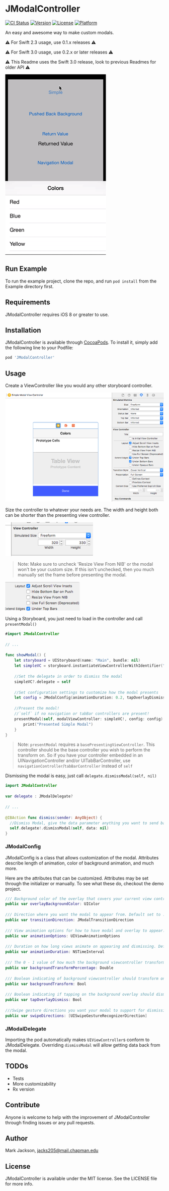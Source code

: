 # JModalController

[![CI Status](http://img.shields.io/travis/jacks205/JModalController.svg?style=flat)](https://travis-ci.org/jacks205/JModalController)
[![Version](https://img.shields.io/cocoapods/v/JModalController.svg?style=flat)](http://cocoapods.org/pods/JModalController)
[![License](https://img.shields.io/cocoapods/l/JModalController.svg?style=flat)](http://cocoapods.org/pods/JModalController)
[![Platform](https://img.shields.io/cocoapods/p/JModalController.svg?style=flat)](http://cocoapods.org/pods/JModalController)

An easy and awesome way to make custom modals.

:warning: For Swift 2.3 usage, use 0.1.x releases :warning:

:warning: For Swift 3.0 usage, use 0.2.x or later releases :warning:

:warning: This Readme uses the Swift 3.0 release, look to previous Readmes for older API :warning:

[![JModalController](/images/jmodalcontroller.gif)](/images/jmodalcontroller.gif)

## Run Example

To run the example project, clone the repo, and run `pod install` from the Example directory first.

## Requirements

JModalController requires iOS 8 or greater to use.

## Installation

JModalController is available through [CocoaPods](http://cocoapods.org). To install
it, simply add the following line to your Podfile:

```ruby
pod 'JModalController'
```

## Usage

Create a ViewController like you would any other storyboard controller.


[![Create ViewController in storyboard](/images/jmc1.png)](/images/jmc1.png)


Size the controller to whatever your needs are. The width and height both can be shorter than the presenting view controller.


[![Size the modal](/images/jmc3.png)](/images/jmc3.png)


> Note: Make sure to uncheck 'Resize View From NIB' or the modal won't be your custom size. If this isn't unchecked, then you much manually set the frame before presenting the modal.

[![Uncheck Resize View From NIB](/images/jmc2.png)](/images/jmc2.png)

Using a Storyboard, you just need to load in the controller and call `presentModal()`
```swift
#import JModalController

// ...

func showModal() {
    let storyboard = UIStoryboard(name: "Main", bundle: nil)
    let simpleVC = storyboard.instantiateViewControllerWithIdentifier("SimpleModalViewController") as? SimpleModalViewController
    
    //Set the delegate in order to dismiss the modal
    simpleVC?.delegate = self
    
    //Set configuration settings to customize how the modal presents
    let config = JModalConfig(animationDuration: 0.2, tapOverlayDismiss: true, transitionDirection: .bottom, backgroundTransform: true)
    
    //Present the modal!
    //`self` if no navigation or tabBar controllers are present!
    presentModal(self, modalViewController: simpleVC!, config: config) {
        print("Presented Simple Modal")
    }
}
```

> Note: `presentModal` requires a `basePresentingViewController`. This controller should be the base controller you wish to perform the transform on. So if you have your controller embedded in an UINavigationController and/or UITabBarController, use `navigationController`/`tabBarController` instead of `self`

Dismissing the modal is easy, just call `delegate.dismissModal(self, nil)`

```swift
import JModalController

var delegate : JModalDelegate?

// ...

@IBAction func dismiss(sender: AnyObject) {
  //Dismiss Modal, give the data parameter anything you want to send back to the presenting view controller.  
  self.delegate!.dismissModal(self, data: nil)
}
```

### JModalConfig

JModalConfig is a class that allows customization of the modal. Attributes describe length of animation, color of background animation, and much more.

Here are the attributes that can be customized. Attributes may be set through the initializer or manually. To see what these do, checkout the demo project.
```swift
/// Background color of the overlay that covers your current view controller. Default set to UIColor(white: 0, alpha: 0.3)
public var overlayBackgroundColor: UIColor

/// Direction where you want the modal to appear from. Default set to .bottom
public var transitionDirection: JModalTransitionDirection

/// View animation options for how to have modal and overlay to appear. Default set to .curveLinear
public var animationOptions: UIViewAnimationOptions

/// Duration on how long views animate on appearing and dismissing. Default set to 0.3
public var animationDuration: NSTimeInterval

/// The 0 - 1 value of how much the background viewcontroller transforms on modal appearance. Default set to 0.93
public var backgroundTransformPercentage: Double

/// Boolean indicating of background viewcontroller should transform on modal appearance. Default set to true
public var backgroundTransform: Bool

/// Boolean indicating if tapping on the background overlay should dismiss modal. Default set to true
public var tapOverlayDismiss: Bool

///Swipe gesture directions you want your modal to support for dismissing. Default set to []
public var swipeDirections: [UISwipeGestureRecognizerDirection]
```

### JModalDelegate

Importing the pod automatically makes `UIViewController`s conform to JModalDelegate. Overriding `dismissModal` will allow getting data back from the modal.

## TODOs
- Tests
- More customizability
- Rx version

## Contribute

Anyone is welcome to help with the improvement of JModalController through finding issues or any pull requests.

## Author

Mark Jackson, jacks205@mail.chapman.edu

## License

JModalController is available under the MIT license. See the LICENSE file for more info.
